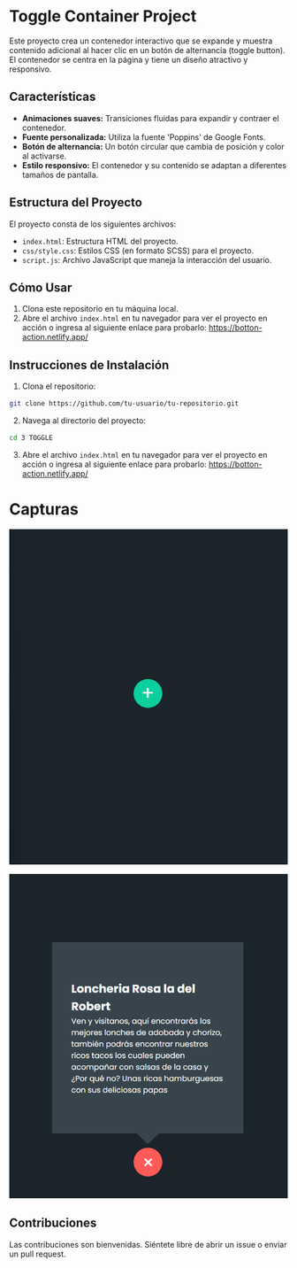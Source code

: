 # Toggle Container Project

Este proyecto crea un contenedor interactivo que se expande y muestra contenido adicional al hacer clic en un botón de alternancia (toggle button). El contenedor se centra en la página y tiene un diseño atractivo y responsivo.

## Características

- **Animaciones suaves:** Transiciones fluidas para expandir y contraer el contenedor.
- **Fuente personalizada:** Utiliza la fuente 'Poppins' de Google Fonts.
- **Botón de alternancia:** Un botón circular que cambia de posición y color al activarse.
- **Estilo responsivo:** El contenedor y su contenido se adaptan a diferentes tamaños de pantalla.

## Estructura del Proyecto

El proyecto consta de los siguientes archivos:

- `index.html`: Estructura HTML del proyecto.
- `css/style.css`: Estilos CSS (en formato SCSS) para el proyecto.
- `script.js`: Archivo JavaScript que maneja la interacción del usuario.

## Cómo Usar

1. Clona este repositorio en tu máquina local.
2. Abre el archivo `index.html` en tu navegador para ver el proyecto en acción o ingresa al siguiente enlace para probarlo: https://botton-action.netlify.app/


## Instrucciones de Instalación

1. Clona el repositorio:

```bash
git clone https://github.com/tu-usuario/tu-repositorio.git
```

2. Navega al directorio del proyecto:

```bash
cd 3 TOGGLE
```

3. Abre el archivo `index.html` en tu navegador para ver el proyecto en acción o ingresa al siguiente enlace para probarlo: https://botton-action.netlify.app/

# Capturas
![close](https://github.com/Dexne/Toggle-container-project/blob/main/assets/close.png)

![open](https://github.com/Dexne/Toggle-container-project/blob/main/assets/open.png)

## Contribuciones

Las contribuciones son bienvenidas. Siéntete libre de abrir un issue o enviar un pull request.

